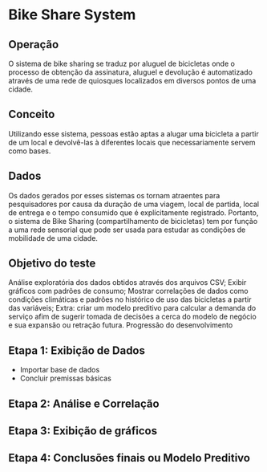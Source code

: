 # Bike Share System
## Operação
O sistema de bike sharing se traduz por aluguel de bicicletas onde o processo de obtenção da assinatura, aluguel e devolução é automatizado através de uma rede de quiosques localizados em diversos pontos de uma cidade.

## Conceito
Utilizando esse sistema, pessoas estão aptas a alugar uma bicicleta a partir de um local e devolvê-las à diferentes locais que necessariamente servem como bases.

## Dados
Os dados gerados por esses sistemas os tornam atraentes para pesquisadores por causa da duração de uma viagem, local de partida, local de entrega e o tempo consumido que é explícitamente registrado. Portanto, o sistema de Bike Sharing (compartilhamento de bicicletas) tem por função a uma rede sensorial que pode ser usada para estudar as condições de mobilidade de uma cidade.
 
## Objetivo do teste
Análise exploratória dos dados obtidos através dos arquivos CSV;
Exibir gráficos com padrões de consumo;
Mostrar correlações de dados como condições climáticas e padrões no histórico de uso das bicicletas a partir das variáveis;
Extra: criar um modelo preditivo para calcular a demanda do serviço afim de sugerir tomada de decisões a cerca do modelo de negócio e sua expansão ou retração futura.
Progressão do desenvolvimento
 ## Etapa 1: Exibição de Dados
 - Importar base de dados
 - Concluir premissas básicas
 ## Etapa 2: Análise e Correlação
 ## Etapa 3: Exibição de gráficos
 ## Etapa 4: Conclusões finais ou Modelo Preditivo
